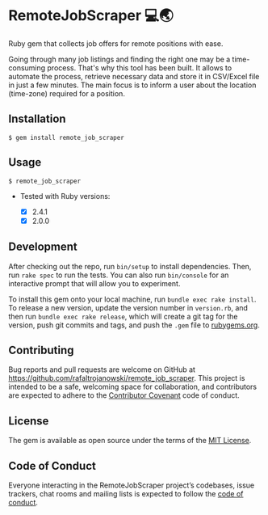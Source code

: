 # RemoteJobScraper 💻🌏

Ruby gem that collects job offers for remote positions with ease.

Going through many job listings and finding the right one may be a time-consuming process. That's why this tool has been built. It allows to automate the process, retrieve necessary data and store it in CSV/Excel file in just a few minutes. The main focus is to inform a user about the location (time-zone) required for a position.


## Installation

    $ gem install remote_job_scraper

## Usage

    $ remote_job_scraper

* Tested with Ruby versions:

  * [x] 2.4.1
  * [x] 2.0.0

## Development

After checking out the repo, run `bin/setup` to install dependencies. Then, run `rake spec` to run the tests. You can also run `bin/console` for an interactive prompt that will allow you to experiment.

To install this gem onto your local machine, run `bundle exec rake install`. To release a new version, update the version number in `version.rb`, and then run `bundle exec rake release`, which will create a git tag for the version, push git commits and tags, and push the `.gem` file to [rubygems.org](https://rubygems.org).

## Contributing

Bug reports and pull requests are welcome on GitHub at https://github.com/rafaltrojanowski/remote_job_scraper. This project is intended to be a safe, welcoming space for collaboration, and contributors are expected to adhere to the [Contributor Covenant](http://contributor-covenant.org) code of conduct.

## License

The gem is available as open source under the terms of the [MIT License](https://opensource.org/licenses/MIT).

## Code of Conduct

Everyone interacting in the RemoteJobScraper project’s codebases, issue trackers, chat rooms and mailing lists is expected to follow the [code of conduct](https://github.com/[USERNAME]/remote_job_scraper/blob/master/CODE_OF_CONDUCT.md).
